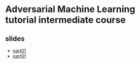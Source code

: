 # Adversarial Machine Learning tutorial intermediate course

## slides 
- [part01](https://github.com/khalooei/adversarial-machine-learning-tutorial/blob/main/slides/khalooei_pres_day01.pdf)
- [part01](https://github.com/khalooei/adversarial-machine-learning-tutorial/blob/main/slides/khalooei_pres_day02.pdf)

